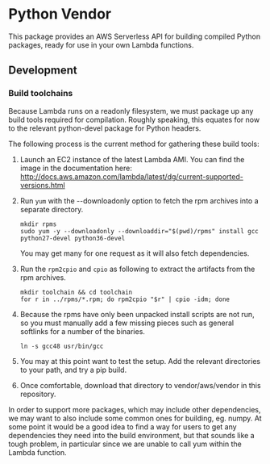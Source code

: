 # Python Vendor

This package provides an AWS Serverless API for building compiled Python
packages, ready for use in your own Lambda functions.


## Development

### Build toolchains

Because Lambda runs on a readonly filesystem, we must package up any build
tools required for compilation. Roughly speaking, this equates for now to the
relevant python-devel package for Python headers.

The following process is the current method for gathering these build tools:

1. Launch an EC2 instance of the latest Lambda AMI. You can find the image
   in the documentation here:
   http://docs.aws.amazon.com/lambda/latest/dg/current-supported-versions.html

2. Run `yum` with the --downloadonly option to fetch the rpm archives into a
   separate directory.  
   ```
   mkdir rpms
   sudo yum -y --downloadonly --downloaddir="$(pwd)/rpms" install gcc python27-devel python36-devel
   ```
   You may get many for one request as it will also fetch dependencies.

3. Run the `rpm2cpio` and `cpio` as following to extract the artifacts from the
   rpm archives.  
   ```
   mkdir toolchain && cd toolchain
   for r in ../rpms/*.rpm; do rpm2cpio "$r" | cpio -idm; done
   ```

4. Because the rpms have only been unpacked install scripts are not run, so you
   must manually add a few missing pieces such as general softlinks for a
   number of the binaries.
   ```
   ln -s gcc48 usr/bin/gcc
   ```

5. You may at this point want to test the setup. Add the relevant directories
   to your path, and try a pip build.

6. Once comfortable, download that directory to vendor/aws/vendor in this
   repository.

In order to support more packages, which may include other dependencies, we may
want to also include some common ones for building, eg. numpy. At some point it
would be a good idea to find a way for users to get any dependencies they need
into the build environment, but that sounds like a tough problem, in particular
since we are unable to call yum within the Lambda function.

